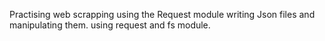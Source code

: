 Practising web scrapping using the Request module writing Json files and manipulating them. using request and fs module.
